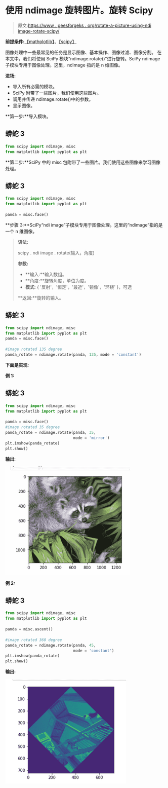 # 使用 ndimage 旋转图片。旋转 Scipy

> 原文:[https://www . geesforgeks . org/rotate-a-picture-using-ndi image-rotate-scipy/](https://www.geeksforgeeks.org/rotate-a-picture-using-ndimage-rotate-scipy/)

**前提条件:**[【mathplotlib】](https://www.geeksforgeeks.org/python-introduction-matplotlib/)、[【scipy】](https://www.geeksforgeeks.org/data-analysis-with-scipy/)

图像处理中一些最常见的任务是显示图像、基本操作、图像过滤、图像分割。
在本文中，我们将使用 SciPy 模块“ndimage.rotate()”进行旋转。SciPy ndimage 子模块专用于图像处理。这里，ndimage 指的是 n 维图像。

**进场:**

*   导入所有必需的模块。
*   SciPy 附带了一些图片，我们使用这些图片。
*   调用并传递 ndimage.rotate()中的参数。
*   显示图像。

**第一步:**导入模块。

## 蟒蛇 3

```py
from scipy import ndimage, misc
from matplotlib import pyplot as plt
```

**第二步:**SciPy 中的 misc 包附带了一些图片。我们使用这些图像来学习图像处理。

## 蟒蛇 3

```py
from scipy import ndimage, misc
from matplotlib import pyplot as plt

panda = misc.face()
```

**步骤 3:**SciPy“ndi image”子模块专用于图像处理。这里的“ndimage”指的是一个 n 维图像。

> **语法:**
> 
> scipy . ndi image . rotate(输入，角度)
> 
> **参数:**
> 
> *   **输入:**输入数组。
> *   **角度:**旋转角度，单位为度。
> *   **模式:** { '反射'，'恒定'，'最近'，'镜像'，'环绕' }，可选
> 
> **返回:**旋转的输入。

## 蟒蛇 3

```py
from scipy import ndimage, misc
from matplotlib import pyplot as plt
panda = misc.face()

#image rotated 135 degree
panda_rotate = ndimage.rotate(panda, 135, mode = 'constant')
```

**下面是实现:**

**例 1:**

## 蟒蛇 3

```py
from scipy import ndimage, misc
from matplotlib import pyplot as plt

panda = misc.face()
#image rotated 35 degree
panda_rotate = ndimage.rotate(panda, 35,
                              mode = 'mirror')
plt.imshow(panda_rotate)
plt.show()
```

**输出:**

![](img/15e65cf417ca8e6c554be923ed27b23a.png)

**例 2:**

## 蟒蛇 3

```py
from scipy import ndimage, misc
from matplotlib import pyplot as plt

panda = misc.ascent()

#image rotated 360 degree
panda_rotate = ndimage.rotate(panda, 45, 
                              mode = 'constant')
plt.imshow(panda_rotate)
plt.show()
```

**输出:**

![](img/eda4ff1aa1ea577be0e81ec65fe2a835.png)